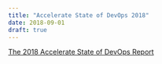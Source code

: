 ```yaml
---
title: "Accelerate State of DevOps 2018"
date: 2018-09-01
draft: true
---
```

[The 2018 Accelerate State of DevOps Report](2018-dora-accelerate-state-of-devops-report.pdf)